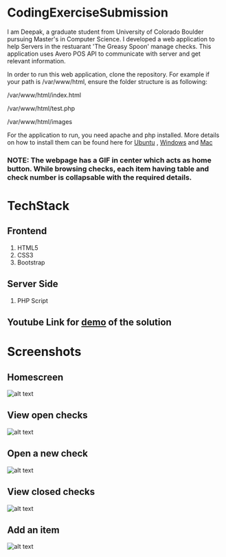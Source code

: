 # CodingExerciseSubmission

I am Deepak, a graduate student from University of Colorado Boulder pursuing Master's in Computer Science. I developed a web application to help Servers in the restuarant 'The Greasy Spoon' manage checks. This application uses Avero POS API to communicate with server and get relevant information. 

In order to run this web application, clone the repository. For example if your path is /var/www/html, ensure the folder structure is as following:


/var/www/html/index.html

/var/www/html/test.php

/var/www/html/images


For the application to run, you need apache and php installed. More details on how to install them can be found here for [Ubuntu](https://www.digitalocean.com/community/tutorials/how-to-install-linux-apache-mysql-php-lamp-stack-on-ubuntu-16-04) , [Windows](https://www.znetlive.com/blog/how-to-install-apache-php-and-mysql-on-windows-10-machine/) and [Mac](https://jason.pureconcepts.net/2016/09/install-apache-php-mysql-mac-os-x-sierra/)

### NOTE: The webpage has a GIF in center which acts as home button. While browsing checks, each item having table and check number is collapsable with the required details.  

# TechStack


## Frontend

1. HTML5
2. CSS3
3. Bootstrap

## Server Side 

1. PHP Script

## Youtube Link for [demo](https://youtu.be/8huxRhXXZBU) of the solution
# Screenshots

## Homescreen
![alt text][id]

[id]: https://drive.google.com/uc?id=1k5Zxms1uRJxCK6-pb9j5By1_dzry6A-o "Homescreen"

## View open checks
![alt text][id1]

[id1]: https://drive.google.com/uc?id=1pK2REd4kJU43D_rbuxIsQyUEijY_3a36 "Openchecks"

## Open a new check
![alt text][id2]

[id2]: https://drive.google.com/uc?id=1_XiBfOaOazZn-BlLfPmq8iPFl-8vWOGy "newcheck"

## View closed checks
![alt text][id3]

[id3]: https://drive.google.com/uc?id=1r14jtpIDpVXb0OEZkBjR3IiIt8g1d_sd "close"

## Add an item
![alt text][id4]

[id4]: https://drive.google.com/uc?id=11YkMvL2-q-T65NyibWPzNvCx5kKmP0RI "add"

